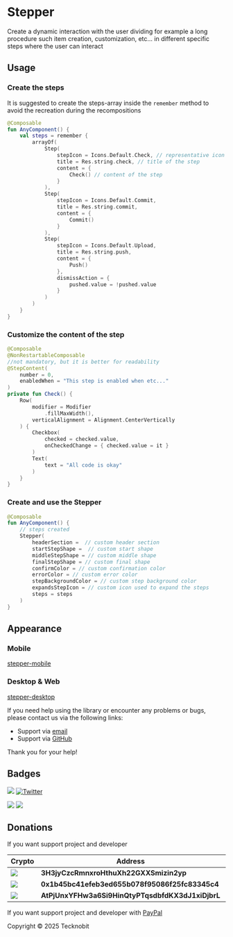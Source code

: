 # Stepper

Create a dynamic interaction with the user dividing for example a long procedure such item
creation, customization, etc... in different specific steps where the user can interact

## Usage

### Create the steps

It is suggested to create the steps-array inside the `remember` method to avoid the recreation during the recompositions

```kotlin
@Composable
fun AnyComponent() {
    val steps = remember {
        arrayOf(
            Step(
                stepIcon = Icons.Default.Check, // representative icon
                title = Res.string.check, // title of the step
                content = {
                    Check() // content of the step
                }
            ),
            Step(
                stepIcon = Icons.Default.Commit,
                title = Res.string.commit,
                content = {
                    Commit()
                }
            ),
            Step(
                stepIcon = Icons.Default.Upload,
                title = Res.string.push,
                content = {
                    Push()
                },
                dismissAction = {
                    pushed.value = !pushed.value
                }
            )
        )
    }
}
```

### Customize the content of the step

```kotlin
@Composable
@NonRestartableComposable
//not mandatory, but it is better for readability
@StepContent(
    number = 0,
    enabledWhen = "This step is enabled when etc..."
)
private fun Check() {
    Row(
        modifier = Modifier
            .fillMaxWidth(),
        verticalAlignment = Alignment.CenterVertically
    ) {
        Checkbox(
            checked = checked.value,
            onCheckedChange = { checked.value = it }
        )
        Text(
            text = "All code is okay"
        )
    }
}
```

### Create and use the Stepper

```kotlin
@Composable
fun AnyComponent() {
    // steps created
    Stepper(
        headerSection =  // custom header section
        startStepShape =  // custom start shape
        middleStepShape = // custom middle shape
        finalStepShape = // custom final shape
        confirmColor = // custom confirmation color
        errorColor = // custom error color
        stepBackgroundColor = // custom step background color
        expandsStepIcon = // custom icon used to expand the steps
        steps = steps
    )
}
```

## Appearance

### Mobile

[stepper-mobile](https://github.com/user-attachments/assets/27a17172-fba6-4fbd-99b3-4084fd42af55)

### Desktop & Web

[stepper-desktop](https://github.com/user-attachments/assets/f6b62fef-0ba5-46b3-927e-50373d08893e)

If you need help using the library or encounter any problems or bugs, please contact us via the following links:

- Support via <a href="mailto:infotecknobitcompany@gmail.com">email</a>
- Support via <a href="https://github.com/N7ghtm4r3/Equinox/issues/new">GitHub</a>

Thank you for your help!

## Badges

[![](https://img.shields.io/badge/Google_Play-414141?style=for-the-badge&logo=google-play&logoColor=white)](https://play.google.com/store/apps/developer?id=Tecknobit)
[![Twitter](https://img.shields.io/badge/Twitter-1DA1F2?style=for-the-badge&logo=twitter&logoColor=white)](https://twitter.com/tecknobit)

[![](https://img.shields.io/badge/Jetpack%20Compose-4285F4.svg?style=for-the-badge&logo=Jetpack-Compose&logoColor=white)](https://www.jetbrains.com/lp/compose-multiplatform/)
[![](https://img.shields.io/badge/Kotlin-B125EA?style=for-the-badge&logo=kotlin&logoColor=white)](https://kotlinlang.org/)

## Donations

If you want support project and developer

| Crypto                                                                                              | Address                                          | Network  |
|-----------------------------------------------------------------------------------------------------|--------------------------------------------------|----------|
| ![](https://img.shields.io/badge/Bitcoin-000000?style=for-the-badge&logo=bitcoin&logoColor=white)   | **3H3jyCzcRmnxroHthuXh22GXXSmizin2yp**           | Bitcoin  |
| ![](https://img.shields.io/badge/Ethereum-3C3C3D?style=for-the-badge&logo=Ethereum&logoColor=white) | **0x1b45bc41efeb3ed655b078f95086f25fc83345c4**   | Ethereum |
| ![](https://img.shields.io/badge/Solana-000?style=for-the-badge&logo=Solana&logoColor=9945FF)       | **AtPjUnxYFHw3a6Si9HinQtyPTqsdbfdKX3dJ1xiDjbrL** | Solana   |

If you want support project and developer
with <a href="https://www.paypal.com/donate/?hosted_button_id=5QMN5UQH7LDT4">PayPal</a>

Copyright © 2025 Tecknobit

